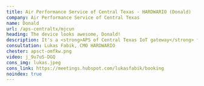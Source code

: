 ```yaml
---
title: Air Performance Service of Central Texas - HARDWARIO (Donald)
company: Air Performance Service of Central Texas
name: Donald
url: /aps-centraltx/mjcun
heading: The device looks awesome, Donald!
description: It's a <strong>APS of Central Texas IoT gateway</strong> for <strong>remote monitoring of heat pumps and boilers</strong> and other IoT innovations.<br/><br/>Interested?
consultation: Lukas Fabik, CMO HARDWARIO
chester: apsct-omfkw.png
video: j_9u7uS-DGQ
cons_img: lukas.jpeg
cons_link: https://meetings.hubspot.com/lukasfabik/booking
noindex: true
---
```

